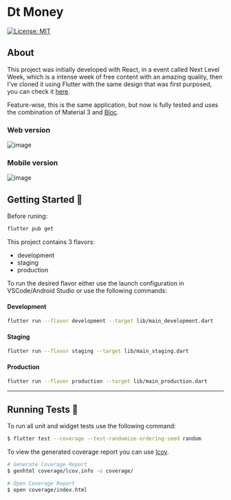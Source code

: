 # Dt Money
[![License: MIT][license_badge]][license_link]

## About

This project was initially developed with React, in a event called Next Level Week, which is a intense week of free content with an amazing quality, then I've cloned it using Flutter with the same design that was first purposed, you can check it [here](https://github.com/alvesluc/dt_money).

Feature-wise, this is the same application, but now is fully tested and uses the combination of Material 3 and [Bloc](https://bloclibrary.dev/#/).

### Web version

![image](https://github.com/alvesluc/dt_money_bloc/assets/42820357/20ce9a04-537f-469c-9923-88cae4633fa7)

### Mobile version

![image](https://github.com/alvesluc/dt_money_bloc/assets/42820357/da96cc1c-9675-42ad-b6a1-a748fdb86fb9)

## Getting Started 🚀

Before runing:

```sh
flutter pub get
```

This project contains 3 flavors:

- development
- staging
- production

To run the desired flavor either use the launch configuration in VSCode/Android Studio or use the following commands:

#### Development
```sh
flutter run --flavor development --target lib/main_development.dart
```

#### Staging
```sh
flutter run --flavor staging --target lib/main_staging.dart
```


#### Production
```sh
flutter run --flavor production --target lib/main_production.dart
```

---

## Running Tests 🧪

To run all unit and widget tests use the following command:

```sh
$ flutter test --coverage --test-randomize-ordering-seed random
```

To view the generated coverage report you can use [lcov](https://github.com/linux-test-project/lcov).

```sh
# Generate Coverage Report
$ genhtml coverage/lcov.info -o coverage/

# Open Coverage Report
$ open coverage/index.html
```

[license_badge]: https://img.shields.io/badge/license-MIT-blue.svg
[license_link]: https://opensource.org/licenses/MIT
